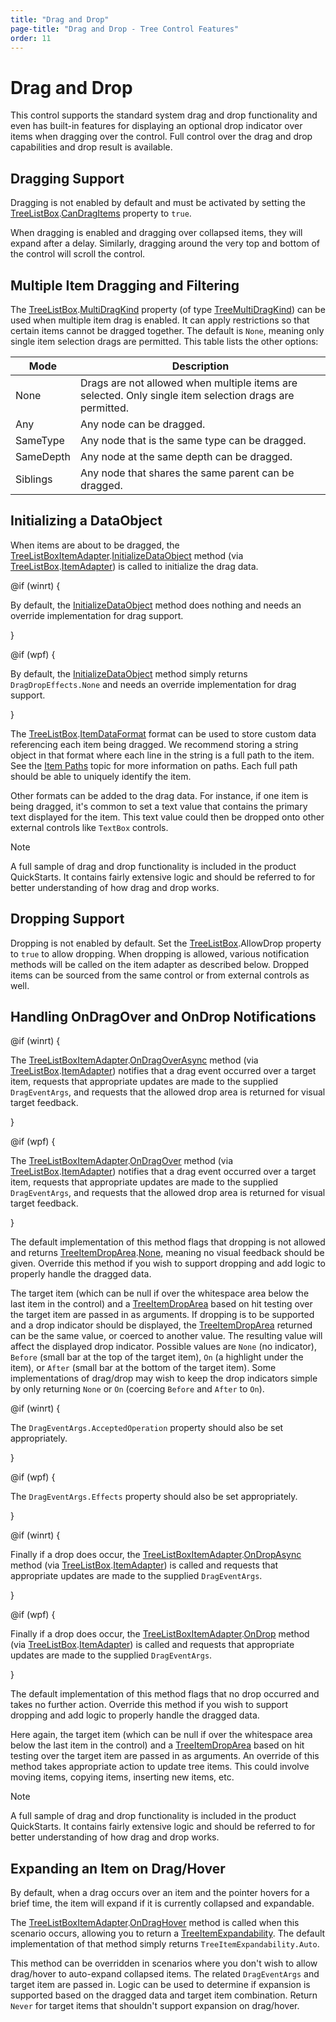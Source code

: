```yaml
---
title: "Drag and Drop"
page-title: "Drag and Drop - Tree Control Features"
order: 11
---
```

# Drag and Drop

This control supports the standard system drag and drop functionality and even has built-in features for displaying an optional drop indicator over items when dragging over the control.  Full control over the drag and drop capabilities and drop result is available.

## Dragging Support

Dragging is not enabled by default and must be activated by setting the [TreeListBox](xref:@ActiproUIRoot.Controls.Grids.TreeListBox).[CanDragItems](xref:@ActiproUIRoot.Controls.Grids.TreeListBox.CanDragItems) property to `true`.

When dragging is enabled and dragging over collapsed items, they will expand after a delay.  Similarly, dragging around the very top and bottom of the control will scroll the control.

## Multiple Item Dragging and Filtering

The [TreeListBox](xref:@ActiproUIRoot.Controls.Grids.TreeListBox).[MultiDragKind](xref:@ActiproUIRoot.Controls.Grids.TreeListBox.MultiDragKind) property (of type [TreeMultiDragKind](xref:@ActiproUIRoot.Controls.Grids.TreeMultiDragKind)) can be used when multiple item drag is enabled.  It can apply restrictions so that certain items cannot be dragged together.  The default is `None`, meaning only single item selection drags are permitted.  This table lists the other options:

| Mode | Description |
|-----|-----|
| None | Drags are not allowed when multiple items are selected.  Only single item selection drags are permitted. |
| Any | Any node can be dragged. |
| SameType | Any node that is the same type can be dragged. |
| SameDepth | Any node at the same depth can be dragged. |
| Siblings | Any node that shares the same parent can be dragged. |

## Initializing a DataObject

When items are about to be dragged, the [TreeListBoxItemAdapter](xref:@ActiproUIRoot.Controls.Grids.TreeListBoxItemAdapter).[InitializeDataObject](xref:@ActiproUIRoot.Controls.Grids.TreeListBoxItemAdapter.InitializeDataObject*) method (via [TreeListBox](xref:@ActiproUIRoot.Controls.Grids.TreeListBox).[ItemAdapter](xref:@ActiproUIRoot.Controls.Grids.TreeListBox.ItemAdapter)) is called to initialize the drag data.

@if (winrt) {

By default, the [InitializeDataObject](xref:@ActiproUIRoot.Controls.Grids.TreeListBoxItemAdapter.InitializeDataObject*) method does nothing and needs an override implementation for drag support. 

}

@if (wpf) {

By default, the [InitializeDataObject](xref:@ActiproUIRoot.Controls.Grids.TreeListBoxItemAdapter.InitializeDataObject*) method simply returns `DragDropEffects.None` and needs an override implementation for drag support. 

}

The [TreeListBox](xref:@ActiproUIRoot.Controls.Grids.TreeListBox).[ItemDataFormat](xref:@ActiproUIRoot.Controls.Grids.TreeListBox.ItemDataFormat) format can be used to store custom data referencing each item being dragged.  We recommend storing a string object in that format where each line in the string is a full path to the item.  See the [Item Paths](item-paths.md) topic for more information on paths.  Each full path should be able to uniquely identify the item.

Other formats can be added to the drag data.  For instance, if one item is being dragged, it's common to set a text value that contains the primary text displayed for the item.  This text value could then be dropped onto other external controls like `TextBox` controls.

> [!NOTE]
> A full sample of drag and drop functionality is included in the product QuickStarts.  It contains fairly extensive logic and should be referred to for better understanding of how drag and drop works.

## Dropping Support

Dropping is not enabled by default.  Set the [TreeListBox](xref:@ActiproUIRoot.Controls.Grids.TreeListBox).AllowDrop property to `true` to allow dropping.  When dropping is allowed, various notification methods will be called on the item adapter as described below.  Dropped items can be sourced from the same control or from external controls as well.

## Handling OnDragOver and OnDrop Notifications

@if (winrt) {

The [TreeListBoxItemAdapter](xref:@ActiproUIRoot.Controls.Grids.TreeListBoxItemAdapter).[OnDragOverAsync](xref:@ActiproUIRoot.Controls.Grids.TreeListBoxItemAdapter.OnDragOverAsync) method (via [TreeListBox](xref:@ActiproUIRoot.Controls.Grids.TreeListBox).[ItemAdapter](xref:@ActiproUIRoot.Controls.Grids.TreeListBox.ItemAdapter)) notifies that a drag event occurred over a target item, requests that appropriate updates are made to the supplied `DragEventArgs`, and requests that the allowed drop area is returned for visual target feedback. 

}

@if (wpf) {

The [TreeListBoxItemAdapter](xref:@ActiproUIRoot.Controls.Grids.TreeListBoxItemAdapter).[OnDragOver](xref:@ActiproUIRoot.Controls.Grids.TreeListBoxItemAdapter.OnDragOver*) method (via [TreeListBox](xref:@ActiproUIRoot.Controls.Grids.TreeListBox).[ItemAdapter](xref:@ActiproUIRoot.Controls.Grids.TreeListBox.ItemAdapter)) notifies that a drag event occurred over a target item, requests that appropriate updates are made to the supplied `DragEventArgs`, and requests that the allowed drop area is returned for visual target feedback. 

}

The default implementation of this method flags that dropping is not allowed and returns [TreeItemDropArea](xref:@ActiproUIRoot.Controls.Grids.TreeItemDropArea).[None](xref:@ActiproUIRoot.Controls.Grids.TreeItemDropArea.None), meaning no visual feedback should be given.  Override this method if you wish to support dropping and add logic to properly handle the dragged data.

The target item (which can be null if over the whitespace area below the last item in the control) and a [TreeItemDropArea](xref:@ActiproUIRoot.Controls.Grids.TreeItemDropArea) based on hit testing over the target item are passed in as arguments.  If dropping is to be supported and a drop indicator should be displayed, the [TreeItemDropArea](xref:@ActiproUIRoot.Controls.Grids.TreeItemDropArea) returned can be the same value, or coerced to another value.  The resulting value will affect the displayed drop indicator.  Possible values are `None` (no indicator), `Before` (small bar at the top of the target item), `On` (a highlight under the item), or `After` (small bar at the bottom of the target item).  Some implementations of drag/drop may wish to keep the drop indicators simple by only returning `None` or `On` (coercing `Before` and `After` to `On`).

@if (winrt) {

The `DragEventArgs.AcceptedOperation` property should also be set appropriately. 

}

@if (wpf) {

The `DragEventArgs.Effects` property should also be set appropriately. 

}

@if (winrt) {

Finally if a drop does occur, the [TreeListBoxItemAdapter](xref:@ActiproUIRoot.Controls.Grids.TreeListBoxItemAdapter).[OnDropAsync](xref:@ActiproUIRoot.Controls.Grids.TreeListBoxItemAdapter.OnDropAsync) method (via [TreeListBox](xref:@ActiproUIRoot.Controls.Grids.TreeListBox).[ItemAdapter](xref:@ActiproUIRoot.Controls.Grids.TreeListBox.ItemAdapter)) is called and requests that appropriate updates are made to the supplied `DragEventArgs`. 

}

@if (wpf) {

Finally if a drop does occur, the [TreeListBoxItemAdapter](xref:@ActiproUIRoot.Controls.Grids.TreeListBoxItemAdapter).[OnDrop](xref:@ActiproUIRoot.Controls.Grids.TreeListBoxItemAdapter.OnDrop*) method (via [TreeListBox](xref:@ActiproUIRoot.Controls.Grids.TreeListBox).[ItemAdapter](xref:@ActiproUIRoot.Controls.Grids.TreeListBox.ItemAdapter)) is called and requests that appropriate updates are made to the supplied `DragEventArgs`. 

}

The default implementation of this method flags that no drop occurred and takes no further action.  Override this method if you wish to support dropping and add logic to properly handle the dragged data.

Here again, the target item (which can be null if over the whitespace area below the last item in the control) and a [TreeItemDropArea](xref:@ActiproUIRoot.Controls.Grids.TreeItemDropArea) based on hit testing over the target item are passed in as arguments.  An override of this method takes appropriate action to update tree items.  This could involve moving items, copying items, inserting new items, etc.

> [!NOTE]
> A full sample of drag and drop functionality is included in the product QuickStarts.  It contains fairly extensive logic and should be referred to for better understanding of how drag and drop works.

## Expanding an Item on Drag/Hover

By default, when a drag occurs over an item and the pointer hovers for a brief time, the item will expand if it is currently collapsed and expandable.

The [TreeListBoxItemAdapter](xref:@ActiproUIRoot.Controls.Grids.TreeListBoxItemAdapter).[OnDragHover](xref:@ActiproUIRoot.Controls.Grids.TreeListBoxItemAdapter.OnDragHover*) method is called when this scenario occurs, allowing you to return a [TreeItemExpandability](xref:@ActiproUIRoot.Controls.Grids.TreeItemExpandability).  The default implementation of that method simply returns `TreeItemExpandability.Auto`.

This method can be overridden in scenarios where you don't wish to allow drag/hover to auto-expand collapsed items.  The related `DragEventArgs` and target item are passed in.  Logic can be used to determine if expansion is supported based on the dragged data and target item combination.  Return `Never` for target items that shouldn't support expansion on drag/hover.
